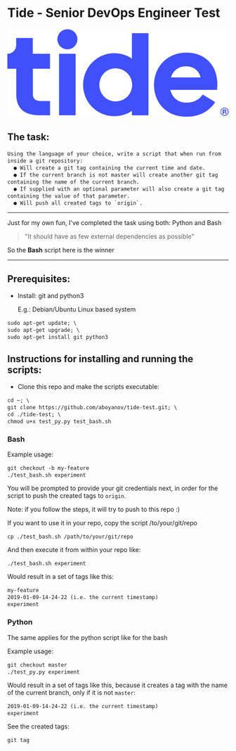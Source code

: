 # Tide - Senior DevOps Engineer Test

![](https://github.com/aboyanov/tide-test/blob/master/tide_logo.png)

## The task:
```
Using the language of your choice, write a script that when run from inside a git repository:
  ● Will create a git tag containing the current time and date.
  ● If the current branch is not master will create another git tag containing the name of the current branch.
  ● If supplied with an optional parameter will also create a git tag containing the value of that parameter.
  ● Will push all created tags to `origin`.
```

------------
Just for my own fun, I've completed the task using both: Python and Bash
> "It should have as few external dependencies as possible"

So the **Bash** script here is the winner

------------

## Prerequisites:
* Install: git and python3

  E.g.: Debian/Ubuntu Linux based system
```
sudo apt-get update; \
sudo apt-get upgrade; \
sudo apt-get install git python3
```

## Instructions for installing and running the scripts:
* Clone this repo and make the scripts executable:
```
cd ~; \
git clone https://github.com/aboyanov/tide-test.git; \
cd ./tide-test; \
chmod u+x test_py.py test_bash.sh
```
### Bash
Example usage:
```
git checkout -b my-feature
./test_bash.sh experiment
```
You will be prompted to provide your git credentials next, in order for the script to push the created tags to `origin`.

Note: if you follow the steps, it will try to push to this repo :)

If you want to use it in your repo, copy the script /to/your/git/repo
```
cp ./test_bash.sh /path/to/your/git/repo
```
And then execute it from within your repo like:
```
./test_bash.sh experiment
```

Would result in a set of tags like this:
```
my-feature
2019-01-09-14-24-22 (i.e. the current timestamp)
experiment
```
### Python
The same applies for the python script like for the bash

Example usage:
```
git checkout master
./test_py.py experiment
```
Would result in a set of tags like this, because it creates a tag with the name of the current branch, only if it is not `master`:
```
2019-01-09-14-24-22 (i.e. the current timestamp)
experiment
```
See the created tags:
```
git tag
```
